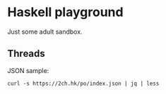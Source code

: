 # Haskell playground

Just some adult sandbox.

## Threads

JSON sample:

```
curl -s https://2ch.hk/po/index.json | jq | less
```

